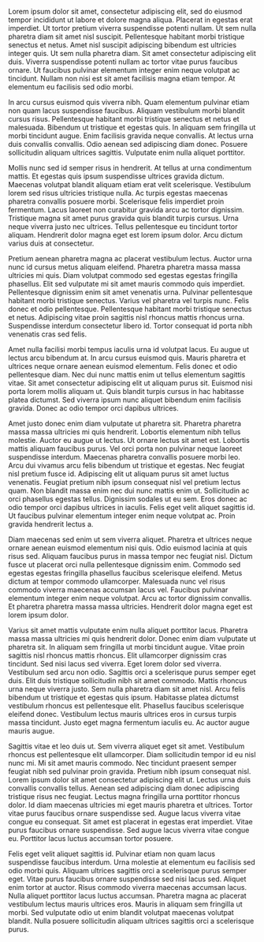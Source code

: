 Lorem ipsum dolor sit amet, consectetur adipiscing elit, sed do eiusmod tempor incididunt ut labore et dolore magna aliqua. Placerat in egestas erat imperdiet. Ut tortor pretium viverra suspendisse potenti nullam. Ut sem nulla pharetra diam sit amet nisl suscipit. Pellentesque habitant morbi tristique senectus et netus. Amet nisl suscipit adipiscing bibendum est ultricies integer quis. Ut sem nulla pharetra diam. Sit amet consectetur adipiscing elit duis. Viverra suspendisse potenti nullam ac tortor vitae purus faucibus ornare. Ut faucibus pulvinar elementum integer enim neque volutpat ac tincidunt. Nullam non nisi est sit amet facilisis magna etiam tempor. At elementum eu facilisis sed odio morbi.

In arcu cursus euismod quis viverra nibh. Quam elementum pulvinar etiam non quam lacus suspendisse faucibus. Aliquam vestibulum morbi blandit cursus risus. Pellentesque habitant morbi tristique senectus et netus et malesuada. Bibendum ut tristique et egestas quis. In aliquam sem fringilla ut morbi tincidunt augue. Enim facilisis gravida neque convallis. At lectus urna duis convallis convallis. Odio aenean sed adipiscing diam donec. Posuere sollicitudin aliquam ultrices sagittis. Vulputate enim nulla aliquet porttitor.

Mollis nunc sed id semper risus in hendrerit. At tellus at urna condimentum mattis. Et egestas quis ipsum suspendisse ultrices gravida dictum. Maecenas volutpat blandit aliquam etiam erat velit scelerisque. Vestibulum lorem sed risus ultricies tristique nulla. Ac turpis egestas maecenas pharetra convallis posuere morbi. Scelerisque felis imperdiet proin fermentum. Lacus laoreet non curabitur gravida arcu ac tortor dignissim. Tristique magna sit amet purus gravida quis blandit turpis cursus. Urna neque viverra justo nec ultrices. Tellus pellentesque eu tincidunt tortor aliquam. Hendrerit dolor magna eget est lorem ipsum dolor. Arcu dictum varius duis at consectetur.

Pretium aenean pharetra magna ac placerat vestibulum lectus. Auctor urna nunc id cursus metus aliquam eleifend. Pharetra pharetra massa massa ultricies mi quis. Diam volutpat commodo sed egestas egestas fringilla phasellus. Elit sed vulputate mi sit amet mauris commodo quis imperdiet. Pellentesque dignissim enim sit amet venenatis urna. Pulvinar pellentesque habitant morbi tristique senectus. Varius vel pharetra vel turpis nunc. Felis donec et odio pellentesque. Pellentesque habitant morbi tristique senectus et netus. Adipiscing vitae proin sagittis nisl rhoncus mattis rhoncus urna. Suspendisse interdum consectetur libero id. Tortor consequat id porta nibh venenatis cras sed felis.

Amet nulla facilisi morbi tempus iaculis urna id volutpat lacus. Eu augue ut lectus arcu bibendum at. In arcu cursus euismod quis. Mauris pharetra et ultrices neque ornare aenean euismod elementum. Felis donec et odio pellentesque diam. Nec dui nunc mattis enim ut tellus elementum sagittis vitae. Sit amet consectetur adipiscing elit ut aliquam purus sit. Euismod nisi porta lorem mollis aliquam ut. Quis blandit turpis cursus in hac habitasse platea dictumst. Sed viverra ipsum nunc aliquet bibendum enim facilisis gravida. Donec ac odio tempor orci dapibus ultrices.

Amet justo donec enim diam vulputate ut pharetra sit. Pharetra pharetra massa massa ultricies mi quis hendrerit. Lobortis elementum nibh tellus molestie. Auctor eu augue ut lectus. Ut ornare lectus sit amet est. Lobortis mattis aliquam faucibus purus. Vel orci porta non pulvinar neque laoreet suspendisse interdum. Maecenas pharetra convallis posuere morbi leo. Arcu dui vivamus arcu felis bibendum ut tristique et egestas. Nec feugiat nisl pretium fusce id. Adipiscing elit ut aliquam purus sit amet luctus venenatis. Feugiat pretium nibh ipsum consequat nisl vel pretium lectus quam. Non blandit massa enim nec dui nunc mattis enim ut. Sollicitudin ac orci phasellus egestas tellus. Dignissim sodales ut eu sem. Eros donec ac odio tempor orci dapibus ultrices in iaculis. Felis eget velit aliquet sagittis id. Ut faucibus pulvinar elementum integer enim neque volutpat ac. Proin gravida hendrerit lectus a.

Diam maecenas sed enim ut sem viverra aliquet. Pharetra et ultrices neque ornare aenean euismod elementum nisi quis. Odio euismod lacinia at quis risus sed. Aliquam faucibus purus in massa tempor nec feugiat nisl. Dictum fusce ut placerat orci nulla pellentesque dignissim enim. Commodo sed egestas egestas fringilla phasellus faucibus scelerisque eleifend. Metus dictum at tempor commodo ullamcorper. Malesuada nunc vel risus commodo viverra maecenas accumsan lacus vel. Faucibus pulvinar elementum integer enim neque volutpat. Arcu ac tortor dignissim convallis. Et pharetra pharetra massa massa ultricies. Hendrerit dolor magna eget est lorem ipsum dolor.

Varius sit amet mattis vulputate enim nulla aliquet porttitor lacus. Pharetra massa massa ultricies mi quis hendrerit dolor. Donec enim diam vulputate ut pharetra sit. In aliquam sem fringilla ut morbi tincidunt augue. Vitae proin sagittis nisl rhoncus mattis rhoncus. Elit ullamcorper dignissim cras tincidunt. Sed nisi lacus sed viverra. Eget lorem dolor sed viverra. Vestibulum sed arcu non odio. Sagittis orci a scelerisque purus semper eget duis. Elit duis tristique sollicitudin nibh sit amet commodo. Mattis rhoncus urna neque viverra justo. Sem nulla pharetra diam sit amet nisl. Arcu felis bibendum ut tristique et egestas quis ipsum. Habitasse platea dictumst vestibulum rhoncus est pellentesque elit. Phasellus faucibus scelerisque eleifend donec. Vestibulum lectus mauris ultrices eros in cursus turpis massa tincidunt. Justo eget magna fermentum iaculis eu. Ac auctor augue mauris augue.

Sagittis vitae et leo duis ut. Sem viverra aliquet eget sit amet. Vestibulum rhoncus est pellentesque elit ullamcorper. Diam sollicitudin tempor id eu nisl nunc mi. Mi sit amet mauris commodo. Nec tincidunt praesent semper feugiat nibh sed pulvinar proin gravida. Pretium nibh ipsum consequat nisl. Lorem ipsum dolor sit amet consectetur adipiscing elit ut. Lectus urna duis convallis convallis tellus. Aenean sed adipiscing diam donec adipiscing tristique risus nec feugiat. Lectus magna fringilla urna porttitor rhoncus dolor. Id diam maecenas ultricies mi eget mauris pharetra et ultrices. Tortor vitae purus faucibus ornare suspendisse sed. Augue lacus viverra vitae congue eu consequat. Sit amet est placerat in egestas erat imperdiet. Vitae purus faucibus ornare suspendisse. Sed augue lacus viverra vitae congue eu. Porttitor lacus luctus accumsan tortor posuere.

Felis eget velit aliquet sagittis id. Pulvinar etiam non quam lacus suspendisse faucibus interdum. Urna molestie at elementum eu facilisis sed odio morbi quis. Aliquam ultrices sagittis orci a scelerisque purus semper eget. Vitae purus faucibus ornare suspendisse sed nisi lacus sed. Aliquet enim tortor at auctor. Risus commodo viverra maecenas accumsan lacus. Nulla aliquet porttitor lacus luctus accumsan. Pharetra magna ac placerat vestibulum lectus mauris ultrices eros. Mauris in aliquam sem fringilla ut morbi. Sed vulputate odio ut enim blandit volutpat maecenas volutpat blandit. Nulla posuere sollicitudin aliquam ultrices sagittis orci a scelerisque purus.
